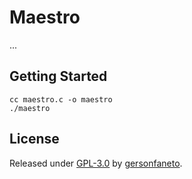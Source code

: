 # Maestro

...

## Getting Started

```console
cc maestro.c -o maestro
./maestro
```

## License

Released under [GPL-3.0][license-url] by [gersonfaneto][profile-url].

<!-- NOTE: Links... -->

[profile-url]: https://github.com/gersonfaneto

[license-url]: https://github.com/gersonfaneto/Maestro/blob/main/LICENSE
